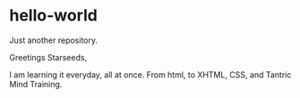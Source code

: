 # hello-world
Just another repository.

Greetings Starseeds,

I am learning it everyday, all at once.
From html, to XHTML, CSS, and Tantric Mind Training.
